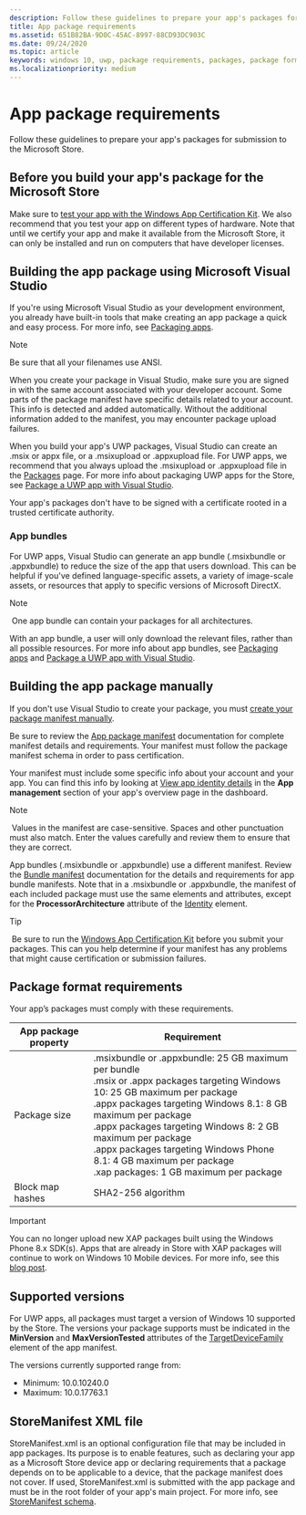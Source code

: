 ```yaml
---
description: Follow these guidelines to prepare your app's packages for submission to the Microsoft Store.
title: App package requirements
ms.assetid: 651B82BA-9D0C-45AC-8997-88CD93DC903C
ms.date: 09/24/2020
ms.topic: article
keywords: windows 10, uwp, package requirements, packages, package format, supported version, submit
ms.localizationpriority: medium
---
```

# App package requirements

Follow these guidelines to prepare your app's packages for submission to the Microsoft Store.

## Before you build your app's package for the Microsoft Store

Make sure to [test your app with the Windows App Certification Kit](../debug-test-perf/windows-app-certification-kit.md). We also recommend that you test your app on different types of hardware. Note that until we certify your app and make it available from the Microsoft Store, it can only be installed and run on computers that have developer licenses.

## Building the app package using Microsoft Visual Studio

If you're using Microsoft Visual Studio as your development environment, you already have built-in tools that make creating an app package a quick and easy process. For more info, see [Packaging apps](../packaging/index.md).

> [!NOTE]
> Be sure that all your filenames use ANSI. 

When you create your package in Visual Studio, make sure you are signed in with the same account associated with your developer account. Some parts of the package manifest have specific details related to your account. This info is detected and added automatically. Without the additional information added to the manifest, you may encounter package upload failures. 

When you build your app's UWP packages, Visual Studio can create an .msix or appx file, or a .msixupload or .appxupload file. For UWP apps, we recommend that you always upload the .msixupload or .appxupload file in the [Packages](upload-app-packages.md) page. For more info about packaging UWP apps for the Store, see [Package a UWP app with Visual Studio](/windows/msix/package/packaging-uwp-apps).

Your app's packages don't have to be signed with a certificate rooted in a trusted certificate authority.


### App bundles

For UWP apps, Visual Studio can generate an app bundle (.msixbundle or .appxbundle) to reduce the size of the app that users download. This can be helpful if you've defined language-specific assets, a variety of image-scale assets, or resources that apply to specific versions of Microsoft DirectX.

> [!NOTE]
> One app bundle can contain your packages for all architectures.

With an app bundle, a user will only download the relevant files, rather than all possible resources. For more info about app bundles, see [Packaging apps](../packaging/index.md) and [Package a UWP app with Visual Studio](/windows/msix/package/packaging-uwp-apps).


## Building the app package manually

If you don't use Visual Studio to create your package, you must [create your package manifest manually](/uwp/schemas/appxpackage/how-to-create-a-package-manifest-manually).

Be sure to review the [App package manifest](/uwp/schemas/appxpackage/appx-package-manifest) documentation for complete manifest details and requirements. Your manifest must follow the package manifest schema in order to pass certification.

Your manifest must include some specific info about your account and your app. You can find this info by looking at [View app identity details](view-app-identity-details.md) in the **App management** section of your app's overview page in the dashboard.

> [!NOTE]
> Values in the manifest are case-sensitive. Spaces and other punctuation must also match. Enter the values carefully and review them to ensure that they are correct.


App bundles (.msixbundle or .appxbundle) use a different manifest. Review the [Bundle manifest](/uwp/schemas/bundlemanifestschema/bundle-manifest) documentation for the details and requirements for app bundle manifests. Note that in a .msixbundle or .appxbundle, the manifest of each included package must use the same elements and attributes, except for the **ProcessorArchitecture** attribute of the [Identity](/uwp/schemas/appxpackage/uapmanifestschema/element-identity) element.

> [!TIP]
> Be sure to run the [Windows App Certification Kit](../debug-test-perf/windows-app-certification-kit.md) before you submit your packages. This can you help determine if your manifest has any problems that might cause certification or submission failures.


## Package format requirements

Your app’s packages must comply with these requirements.

| App package property | Requirement                                                          |
|----------------------|----------------------------------------------------------------------|
| Package size         | .msixbundle or .appxbundle: 25 GB maximum per bundle <br>.msix or .appx packages targeting Windows 10: 25 GB maximum per package<br>.appx packages targeting Windows 8.1: 8 GB maximum per package <br> .appx packages targeting Windows 8: 2 GB maximum per package <br> .appx packages targeting Windows Phone 8.1: 4 GB maximum per package <br> .xap packages: 1 GB maximum per package                                                                           |
| Block map hashes     | SHA2-256 algorithm                                                   |

> [!IMPORTANT]
> You can no longer upload new XAP packages built using the Windows Phone 8.x SDK(s). Apps that are already in Store with XAP packages will continue to work on Windows 10 Mobile devices. For more info, see this [blog post](https://blogs.windows.com/windowsdeveloper/2018/08/20/important-dates-regarding-apps-with-windows-phone-8-x-and-earlier-and-windows-8-8-1-packages-submitted-to-microsoft-store).

## Supported versions

For UWP apps, all packages must target a version of Windows 10 supported by the Store. The versions your package supports must be indicated in the **MinVersion** and **MaxVersionTested** attributes of the [TargetDeviceFamily](/uwp/schemas/appxpackage/uapmanifestschema/element-targetdevicefamily) element of the app manifest.

The versions currently supported range from: 
- Minimum: 10.0.10240.0
- Maximum: 10.0.17763.1


## StoreManifest XML file

StoreManifest.xml is an optional configuration file that may be included in app packages. Its purpose is to enable features, such as declaring your app as a Microsoft Store device app or declaring requirements that a package depends on to be applicable to a device, that the package manifest does not cover. If used, StoreManifest.xml is submitted with the app package and must be in the root folder of your app's main project. For more info, see [StoreManifest schema](/uwp/schemas/storemanifest/store-manifest-schema-portal).

 

 
